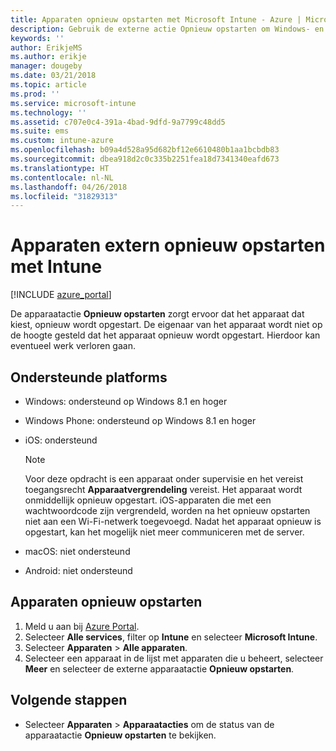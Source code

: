 ```yaml
---
title: Apparaten opnieuw opstarten met Microsoft Intune - Azure | Microsoft Docs
description: Gebruik de externe actie Opnieuw opstarten om Windows- en iOS-apparaten opnieuw op te starten met Microsoft Intune in Azure Portal.
keywords: ''
author: ErikjeMS
ms.author: erikje
manager: dougeby
ms.date: 03/21/2018
ms.topic: article
ms.prod: ''
ms.service: microsoft-intune
ms.technology: ''
ms.assetid: c707e0c4-391a-4bad-9dfd-9a7799c48dd5
ms.suite: ems
ms.custom: intune-azure
ms.openlocfilehash: b09a4d528a95d682bf12e6610480b1aa1bcbdb83
ms.sourcegitcommit: dbea918d2c0c335b2251fea18d7341340eafd673
ms.translationtype: HT
ms.contentlocale: nl-NL
ms.lasthandoff: 04/26/2018
ms.locfileid: "31829313"
---
```

# <a name="remotely-restart-devices-with-intune"></a>Apparaten extern opnieuw opstarten met Intune


[!INCLUDE [azure_portal](./includes/azure_portal.md)]

De apparaatactie **Opnieuw opstarten** zorgt ervoor dat het apparaat dat kiest, opnieuw wordt opgestart. De eigenaar van het apparaat wordt niet op de hoogte gesteld dat het apparaat opnieuw wordt opgestart. Hierdoor kan eventueel werk verloren gaan.

## <a name="supported-platforms"></a>Ondersteunde platforms

- Windows: ondersteund op Windows 8.1 en hoger
- Windows Phone: ondersteund op Windows 8.1 en hoger
- iOS: ondersteund

    > [!Note]  
    > Voor deze opdracht is een apparaat onder supervisie en het vereist toegangsrecht **Apparaatvergrendeling** vereist. Het apparaat wordt onmiddellijk opnieuw opgestart. iOS-apparaten die met een wachtwoordcode zijn vergrendeld, worden na het opnieuw opstarten niet aan een Wi-Fi-netwerk toegevoegd. Nadat het apparaat opnieuw is opgestart, kan het mogelijk niet meer communiceren met de server.
- macOS: niet ondersteund
- Android: niet ondersteund

## <a name="restart-a-device"></a>Apparaten opnieuw opstarten

1. Meld u aan bij [Azure Portal](https://portal.azure.com).
2. Selecteer **Alle services**, filter op **Intune** en selecteer **Microsoft Intune**.
3. Selecteer **Apparaten** > **Alle apparaten**.
4. Selecteer een apparaat in de lijst met apparaten die u beheert, selecteer **Meer** en selecteer de externe apparaatactie **Opnieuw opstarten**.

## <a name="next-steps"></a>Volgende stappen

- Selecteer **Apparaten** > **Apparaatacties** om de status van de apparaatactie **Opnieuw opstarten** te bekijken.
